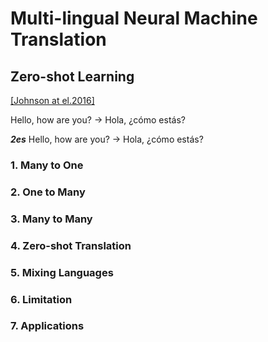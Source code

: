 # Multi-lingual Neural Machine Translation

## Zero-shot Learning

[[Johnson at el.2016]](https://arxiv.org/pdf/1611.04558.pdf)

Hello, how are you? -> Hola, ¿cómo estás?

***2es*** Hello, how are you? -> Hola, ¿cómo estás?

### 1. Many to One

### 2. One to Many

### 3. Many to Many

### 4. Zero-shot Translation

### 5. Mixing Languages

### 6. Limitation

### 7. Applications